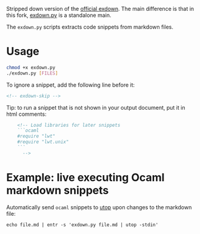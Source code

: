 Stripped down version of the
[official exdown](https://github.com/nschloe/exdown/). The main difference
is that in this fork,
[exdown.py](https://github.com/smelc/exdown/blob/master/exdown.py)
is a standalone main.

The `exdown.py` scripts extracts code snippets from markdown files.

# Usage

```bash
chmod +x exdown.py
./exdown.py [FILES]
```

To ignore a snippet, add the following line before it:

```html
<!-- exdown-skip -->
```

Tip: to run a snippet that is not shown in your output document, put
it in html comments:

```html
    <!-- Load libraries for later snippets
    ```ocaml
    #require "lwt"
    #require "lwt.unix"
    ```
      -->
```

# Example: live executing Ocaml markdown snippets

Automatically send `ocaml` snippets to [utop](https://opam.ocaml.org/packages/utop/)
upon changes to the markdown file:

```
echo file.md | entr -s 'exdown.py file.md | utop -stdin'
```

